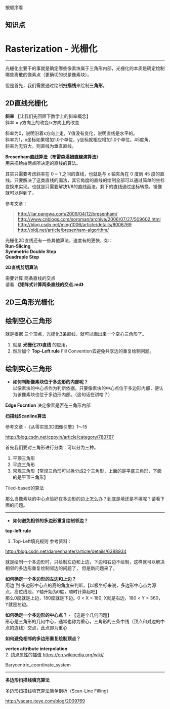 


按顺序看


## 知识点

# Rasterization - 光栅化    
 ---
光栅化主要干的事就是确定哪些像素块属于三角形内部，光栅化的本质是确定绘制哪些离散的像素点（更确切的说是像素块）。

但是首先，我们需要通过绘制**扫描线**来绘制**三角形**。

## 2D直线光栅化

**斜率**  【让我们先回顾下数学上的斜率概念】  
斜率 = y方向上的改变/x方向上的改变

斜率为0，说明沿着x方向上走，Y值没有变化，说明直线是水平的。  
斜率为1，x坐标如果增加1.0个单位，y坐标就相应增加1.0个单位。45度角。  
斜率为无穷大，则直线为垂直直线。  

**Bresenham直线算法（布雷森漢姆直線演算法）**  
用来描绘由两点所决定的直线的算法。

其实只需要考虑斜率在 0 ~ 1 之间的直线，也就是与 x 轴夹角在 0 度到 45 度的直线。只要解决了这类直线的画法，其它角度的直线的绘制全部可以通过简单的坐标变换来实现。也就是只需要解决1/8的直线画法，剩下的直线通过坐标转换，镜像就可以得到了。

参考文章：
>http://liar.pangwa.com/2009/04/12/bresenham/
>http://www.cnblogs.com/soroman/archive/2006/07/27/509602.html
>http://blog.csdn.net/ming1006/article/details/8006769
>http://oldj.net/article/bresenham-algorithm/

光栅化2D直线还有一些其他算法，速度有的更快，如：  
**Run-Slicing**  
**Symmetric Double Step**  
**Quadruple Step**  


**2D直线剪切算法** 

需要计算 两条直线的交点  
请看 **《矩阵式计算两条直线的交点.md》**


## 2D三角形光栅化

## 绘制空心三角形

就是根据 三个顶点，光栅化3条直线，就可以画出来一个空心三角形了。    
01. 就是 **光栅化2D直线** 的应用。   
02. 然后加个 **Top-Left rule** Fill Convention去避免共享边的重复绘制问题。  



## 绘制实心三角形

 - **如何判断像素块位于多边形的内部呢？**   
以像素块的中心点作为判断依据，只要像素块的中心点位于多边形内部，便认为该像素块也位于多边形内部。（这句话在讲啥？）


**Edge Fucntion** 决定像素是否在三角形内部

**扫描线Scanline算法**



参考文章 -《从零实现3D图像引擎》1～15
>  
http://blog.csdn.net/cppyin/article/category/780767

首先我们要对三角形进行分类：可以分为三种。  
1. 平顶三角形  
2. 平底三角形  
3. 常规三角形【常规三角形可以拆分成2个三角形，上面的是平底三角形，下面的是平顶三角形】  


Tiled-based的算法


那么当像素块的中心点恰好在多边形的边上怎么办？到底是填还是不填呢？请看下面的问题。

---
 - **如何避免相邻的多边形重复绘制邻边？**

**top-left rule**  
1. Top-Left填充规则 参考资料：
>  
http://blog.csdn.net/damenhanter/article/details/6388934  

就是绘制一个多边形时，只绘制左边和上边，下边和右边不绘制，这样就可以解决相邻的多边形重复绘制邻边的问题了， 但是新问题来了。

**如何确定一个多边形的左边和上边？**  
用边 到 多边形中心点的高的角度来判断，【以极坐标来说，多边形中心点为源点，高位线段，Y轴开始为0度，顺时针算起吧】  
那么0度就是上边，180度就是下边。0 < X < 180, X就是右边，180 < Y < 360，Y就是左边。  

**如何确定一个多边形的中心点？** - 【这是个几何问题】  
形心是三角形的几何中心，通常也称为重心，三角形的三条中线（顶点和对边的中点的连线）交点，此点即为重心


**如何避免相邻的多边形重复绘制顶点？**


**vertex attribute interpolation**  
2. 顶点属性的插值 https://en.wikipedia.org/wiki/  
  
Barycentric_coordinate_system  


---

**多边形扫描线填充算法**  

多边形扫描线填充算法简单剖析（Scan-Line Filling）
> 
http://yacare.iteye.com/blog/2009769




